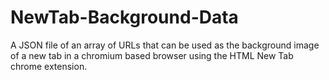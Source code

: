 # NewTab-Background-Data
A JSON file of an array of URLs that can be used as the background image of a new tab in a chromium based browser using the HTML New Tab chrome extension.
